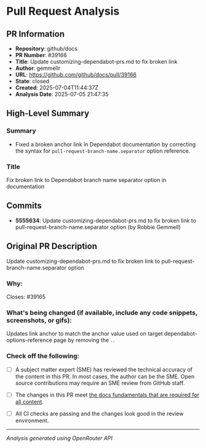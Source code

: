 # Pull Request Analysis

## PR Information
- **Repository**: github/docs
- **PR Number**: #39166
- **Title**: Update customizing-dependabot-prs.md to fix broken link
- **Author**: gemmellr
- **URL**: https://github.com/github/docs/pull/39166
- **State**: closed
- **Created**: 2025-07-04T11:44:37Z
- **Analysis Date**: 2025-07-05 21:47:35

## High-Level Summary

### Summary  
- Fixed a broken anchor link in Dependabot documentation by correcting the syntax for `pull-request-branch-name.separator` option reference.  

### Title  
Fix broken link to Dependabot branch name separator option in documentation

## Commits

- **5555634**: Update customizing-dependabot-prs.md to fix broken link to pull-request-branch-name.separator option (by Robbie Gemmell)


## Original PR Description

Update customizing-dependabot-prs.md to fix broken link to pull-request-branch-name.separator option

### Why:

Closes: #39165

### What's being changed (if available, include any code snippets, screenshots, or gifs):

Updates link anchor to match the anchor value used on target dependabot-options-reference page by removing the `.`.

### Check off the following:

- [ ] A subject matter expert (SME) has reviewed the technical accuracy of the content in this PR. In most cases, the author can be the SME. Open source contributions may require an SME review from GitHub staff.
- [ ] The changes in this PR meet [the docs fundamentals that are required for all content](http://docs.github.com/en/contributing/writing-for-github-docs/about-githubs-documentation-fundamentals).
- [ ] All CI checks are passing and the changes look good in the review environment.


---
*Analysis generated using OpenRouter API*
